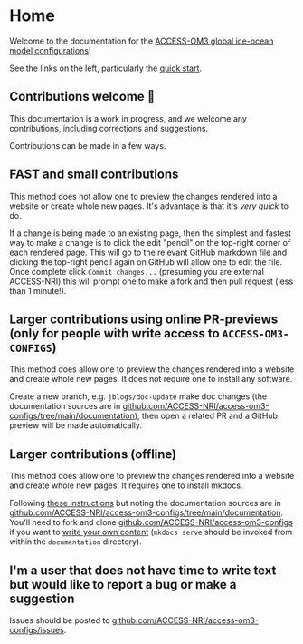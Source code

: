 # Home

Welcome to the documentation for the [ACCESS-OM3 global ice-ocean model configurations](https://github.com/ACCESS-NRI/access-om3-configs)!

See the links on the left, particularly the [quick start](pages/Quick-start.md).

## Contributions welcome 🙏
This documentation is a work in progress, and we welcome any contributions, including corrections and suggestions.

Contributions can be made in a few ways.

## FAST and small contributions 
This method does not allow one to preview the changes rendered into a website or create whole new pages. It's advantage is that it's *very quick* to do.

If a change is being made to an existing page, then the simplest and fastest way to make a change is to click the edit "pencil" on the top-right corner of each rendered page. This will go to the relevant GitHub markdown file and clicking the top-right pencil again on GitHub will allow one to edit the file. Once complete click `Commit changes...` (presuming you are external ACCESS-NRI) this will prompt one to make a fork and then pull request (less than 1 minute!). 

## Larger contributions using online PR-previews (only for people with write access to `ACCESS-OM3-CONFIGS`)
This method does allow one to preview the changes rendered into a website and create whole new pages. It does not require one to install any software.

Create a new branch, e.g. `jblogs/doc-update` make doc changes (the documentation sources are in [github.com/ACCESS-NRI/access-om3-configs/tree/main/documentation](https://github.com/ACCESS-NRI/access-om3-configs/tree/main/documentation)), then open a related PR and a GitHub preview will be made automatically.

## Larger contributions (offline)
This method does allow one to preview the changes rendered into a website and create whole new pages. It requires one to install mkdocs.

Following [these instructions](https://docs.access-hive.org.au/about/contribute/contribute_on_github/) but noting the documentation sources are in [github.com/ACCESS-NRI/access-om3-configs/tree/main/documentation](https://github.com/ACCESS-NRI/access-om3-configs/tree/main/documentation). You'll need to fork and clone [github.com/ACCESS-NRI/access-om3-configs](https://github.com/ACCESS-NRI/access-om3-configs) if you want to [write your own content](https://docs.access-hive.org.au/about/contribute/contribute_on_github/) (`mkdocs serve` should be invoked from within the `documentation` directory).

## I'm a user that does not have time to write text but would like to report a bug or make a suggestion
Issues should be posted to [github.com/ACCESS-NRI/access-om3-configs/issues](https://github.com/ACCESS-NRI/access-om3-configs/issues).

